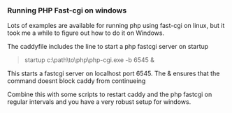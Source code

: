 ### Running PHP Fast-cgi on windows

Lots of examples are available for running php using fast-cgi on linux, but it took me a while to figure out how to do it on Windows.

The caddyfile includes the line to start a php fastcgi server on startup

>  startup c:\path\to\php\php-cgi.exe -b 6545 &

This starts a fastcgi server on localhost port 6545.  The & ensures that the command doesnt block caddy from continueing

Combine this with some scripts to restart caddy and the php fastcgi on regular intervals and you have a very robust setup for windows.